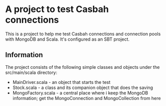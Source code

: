 A project to test Casbah connections
====================================

This is a project to help me test Casbah connections and connection pools with MongoDB and Scala. It's configured as an SBT project.


Information
-----------

The project consists of the following simple classes and objects under the src/main/scala directory:

* MainDriver.scala - an object that starts the test
* Stock.scala - a class and its companion object that does the saving
* MongoFactory.scala - a central place where i keep the MongoDB information; get the MongoConnection and MongoCollection from here


